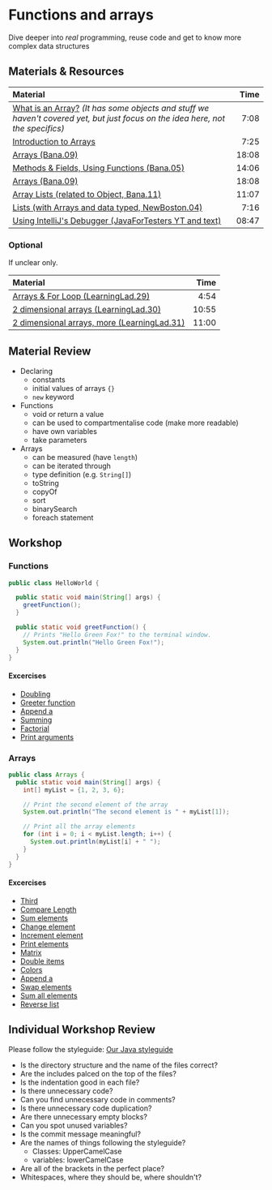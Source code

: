 # Functions and arrays
Dive deeper into *real* programming, reuse code and get to know more complex data structures


## Materials & Resources
| Material | Time |
|:-------- |-----:|
|[What is an Array?](https://www.youtube.com/watch?v=NptnmWvkbTw) *(It has some objects and stuff we haven't covered yet, but just focus on the idea here, not the specifics)*|7:08|
|[Introduction to Arrays](https://www.youtube.com/watch?v=L06uGnF4IpY)|7:25|
|[Arrays (Bana.09)](https://www.youtube.com/watch?v=eNPX2pTiaHI)|18:08|
|[Methods & Fields, Using Functions (Bana.05)](https://www.youtube.com/watch?v=1HTsLK_m2ao)|14:06|
|[Arrays (Bana.09)](https://www.youtube.com/watch?v=eNPX2pTiaHI)|18:08|
|[Array Lists (related to Object, Bana.11)](https://www.youtube.com/watch?v=IEqvmsqjpT0)| 11:07|
|[Lists (with Arrays and data typed, NewBoston.04)](https://www.youtube.com/watch?v=jU5ACV5MucM)|7:16|
|[Using IntelliJ's Debugger (JavaForTesters YT and text)](http://blog.javafortesters.com/2016/07/how-to-debug-java-with-intellij.html)|08:47|


### Optional
If unclear only.

| Material | Time |
|:-------- |-----:|
|[Arrays & For Loop (LearningLad.29)](https://www.youtube.com/watch?v=UZOxpbtlVWg)|4:54|
|[2 dimensional arrays (LearningLad.30)](https://www.youtube.com/watch?v=udHgmxK9oAI)|10:55|
|[2 dimensional arrays, more (LearningLad.31)](https://www.youtube.com/watch?v=w40VcpGWHBM)|11:00|


## Material Review
- Declaring
  - constants
  - initial values of arrays `{}`
  - `new` keyword
- Functions
  - void or return a value
  - can be used to compartmentalise code (make more readable)
  - have own variables
  - take parameters
- Arrays
  - can be measured (have `length`)
  - can be iterated through
  - type definition (e.g. `String[]`)
  - toString
  - copyOf
  - sort
  - binarySearch
  - foreach statement


## Workshop

### Functions

```java
public class HelloWorld {

  public static void main(String[] args) {
    greetFunction();
  }

  public static void greetFunction() {
    // Prints "Hello Green Fox!" to the terminal window.
    System.out.println("Hello Green Fox!");
  }
}
```

#### Excercises
-  [Doubling](exercises/doubling/Doubling.java)
-  [Greeter function](exercises/greet/Greet.java)
-  [Append a](exercises/append-a/AppendA.java)
-  [Summing](exercises/sum/Sum.java)
-  [Factorial](exercises/factorio/Factorio.java)
-  [Print arguments](exercises/printer/Printer.java)

### Arrays

```java
public class Arrays {
  public static void main(String[] args) {
    int[] myList = {1, 2, 3, 6};

    // Print the second element of the array
    System.out.println("The second element is " + myList[1]);

    // Print all the array elements
    for (int i = 0; i < myList.length; i++) {
      System.out.println(myList[i] + " ");
    }
  }
}
```

#### Excercises
-  [Third](exercises/third/Third.java)
-  [Compare Length](exercises/compare-length/CompareLength.java)
-  [Sum elements](exercises/sum-elements/SumElements.java)
-  [Change element](exercises/change-element/ChangeElement.java)
-  [Increment element](exercises/increment-element/IncrementElement.java)
-  [Print elements](exercises/print-all/PrintAll.java)
-  [Matrix](exercises/diagonal-matrix/DiagonalMatrix.java)
-  [Double items](exercises/double-items/DoubleItems.java)
-  [Colors](exercises/colors/Colors.java)
-  [Append a](exercises/append-a/AppendA.java)
-  [Swap elements](exercises/swap-elements/SwapElements.java)
-  [Sum all elements](exercises/sum-all/SumAll.java)
-  [Reverse list](exercises/reverse/Reverse.java)


## Individual Workshop Review
Please follow the styleguide: [Our Java styleguide](../../styleguide/java.md)

- Is the directory structure and the name of the files correct?
- Are the includes palced on the top of the files?
- Is the indentation good in each file?
- Is there unnecessary code?
- Can you find unnecessary code in comments?
- Is there unnecessary code duplication?
- Are there unnecessary empty blocks?
- Can you spot unused variables?
- Is the commit message meaningful?
- Are the names of things following the styleguide?
    - Classes: UpperCamelCase
    - variables: lowerCamelCase
- Are all of the brackets in the perfect place?
- Whitespaces, where they should be, where shouldn't?
